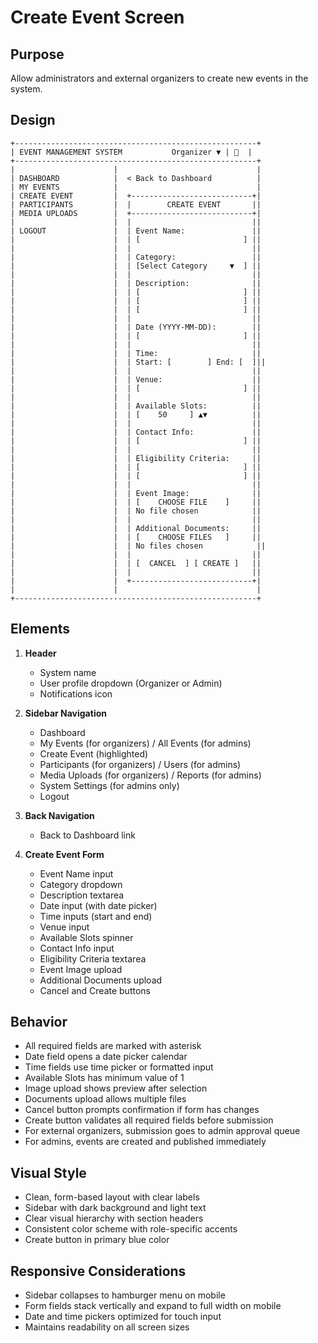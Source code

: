 # Create Event Screen

## Purpose
Allow administrators and external organizers to create new events in the system.

## Design

```
+------------------------------------------------------+
| EVENT MANAGEMENT SYSTEM           Organizer ▼ | 🔔  |
+------------------------------------------------------+
|                      |                               |
| DASHBOARD            |  < Back to Dashboard          |
| MY EVENTS            |                               |
| CREATE EVENT         |  +---------------------------+|
| PARTICIPANTS         |  |        CREATE EVENT       ||
| MEDIA UPLOADS        |  +---------------------------+|
|                      |  |                           ||
| LOGOUT               |  | Event Name:               ||
|                      |  | [                       ] ||
|                      |  |                           ||
|                      |  | Category:                 ||
|                      |  | [Select Category     ▼  ] ||
|                      |  |                           ||
|                      |  | Description:              ||
|                      |  | [                       ] ||
|                      |  | [                       ] ||
|                      |  | [                       ] ||
|                      |  |                           ||
|                      |  | Date (YYYY-MM-DD):        ||
|                      |  | [                       ] ||
|                      |  |                           ||
|                      |  | Time:                     ||
|                      |  | Start: [        ] End: [  ]||
|                      |  |                           ||
|                      |  | Venue:                    ||
|                      |  | [                       ] ||
|                      |  |                           ||
|                      |  | Available Slots:          ||
|                      |  | [    50     ] ▲▼          ||
|                      |  |                           ||
|                      |  | Contact Info:             ||
|                      |  | [                       ] ||
|                      |  |                           ||
|                      |  | Eligibility Criteria:     ||
|                      |  | [                       ] ||
|                      |  | [                       ] ||
|                      |  |                           ||
|                      |  | Event Image:              ||
|                      |  | [    CHOOSE FILE    ]     ||
|                      |  | No file chosen            ||
|                      |  |                           ||
|                      |  | Additional Documents:     ||
|                      |  | [    CHOOSE FILES   ]     ||
|                      |  | No files chosen            ||
|                      |  |                           ||
|                      |  | [  CANCEL  ] [ CREATE ]   ||
|                      |  |                           ||
|                      |  +---------------------------+|
|                      |                               |
+------------------------------------------------------+
```

## Elements

1. **Header**
   - System name
   - User profile dropdown (Organizer or Admin)
   - Notifications icon

2. **Sidebar Navigation**
   - Dashboard
   - My Events (for organizers) / All Events (for admins)
   - Create Event (highlighted)
   - Participants (for organizers) / Users (for admins)
   - Media Uploads (for organizers) / Reports (for admins)
   - System Settings (for admins only)
   - Logout

3. **Back Navigation**
   - Back to Dashboard link

4. **Create Event Form**
   - Event Name input
   - Category dropdown
   - Description textarea
   - Date input (with date picker)
   - Time inputs (start and end)
   - Venue input
   - Available Slots spinner
   - Contact Info input
   - Eligibility Criteria textarea
   - Event Image upload
   - Additional Documents upload
   - Cancel and Create buttons

## Behavior

- All required fields are marked with asterisk
- Date field opens a date picker calendar
- Time fields use time picker or formatted input
- Available Slots has minimum value of 1
- Image upload shows preview after selection
- Documents upload allows multiple files
- Cancel button prompts confirmation if form has changes
- Create button validates all required fields before submission
- For external organizers, submission goes to admin approval queue
- For admins, events are created and published immediately

## Visual Style

- Clean, form-based layout with clear labels
- Sidebar with dark background and light text
- Clear visual hierarchy with section headers
- Consistent color scheme with role-specific accents
- Create button in primary blue color

## Responsive Considerations

- Sidebar collapses to hamburger menu on mobile
- Form fields stack vertically and expand to full width on mobile
- Date and time pickers optimized for touch input
- Maintains readability on all screen sizes
